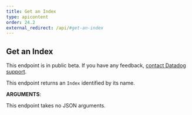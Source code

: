 ```yaml
---
title: Get an Index
type: apicontent
order: 24.2
external_redirect: /api/#get-an-index
---
```


## Get an Index

<div class="alert alert-warning">
This endpoint is in public beta. If you have any feedback, <a href="/help">contact Datadog support</a>.
</div>

This endpoint returns an `Index` identified by its name.

**ARGUMENTS**:

This endpoint takes no JSON arguments.
